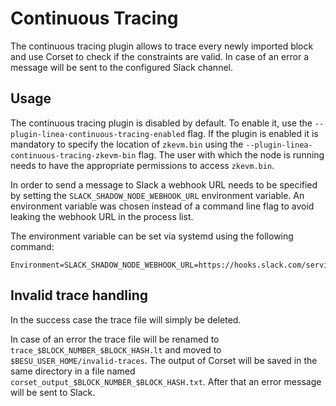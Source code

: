 # Continuous Tracing

The continuous tracing plugin allows to trace every newly imported block and use Corset to check if the constraints are
valid. In case of an error a message will be sent to the configured Slack channel.

## Usage

The continuous tracing plugin is disabled by default. To enable it, use the `--plugin-linea-continuous-tracing-enabled`
flag. If the plugin is enabled it is mandatory to specify the location of `zkevm.bin` using
the `--plugin-linea-continuous-tracing-zkevm-bin` flag. The user with which the node is running needs to have the
appropriate permissions to access `zkevm.bin`.

In order to send a message to Slack a webhook URL needs to be specified by setting the `SLACK_SHADOW_NODE_WEBHOOK_URL`
environment variable. An environment variable was chosen instead of a command line flag to avoid leaking the webhook URL
in the process list.

The environment variable can be set via systemd using the following command:

```shell
Environment=SLACK_SHADOW_NODE_WEBHOOK_URL=https://hooks.slack.com/services/SECRET_VALUES
```

## Invalid trace handling

In the success case the trace file will simply be deleted.

In case of an error the trace file will be renamed to `trace_$BLOCK_NUMBER_$BLOCK_HASH.lt` and moved
to `$BESU_USER_HOME/invalid-traces`. The output of Corset will be saved in the same directory in a file
named `corset_output_$BLOCK_NUMBER_$BLOCK_HASH.txt`. After that an error message will be sent to Slack.
